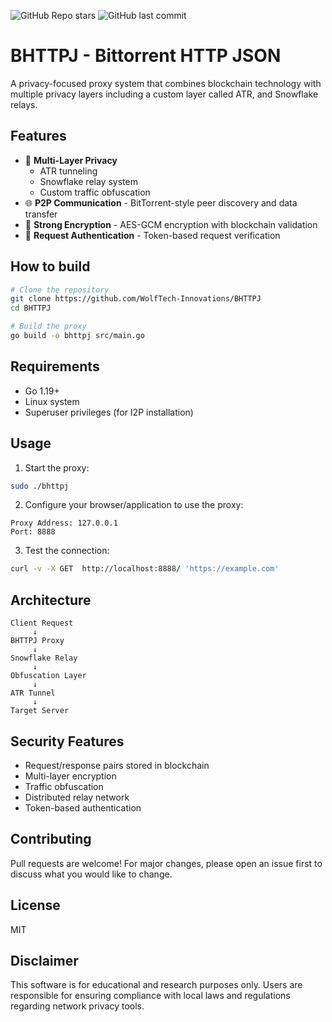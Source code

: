 ![GitHub Repo stars](https://img.shields.io/github/stars/WolfTech-Innovations/BHTTPJ?style=social)
![GitHub last commit](https://img.shields.io/github/last-commit/WolfTech-Innovations/BHTTPJ)
# BHTTPJ - Bittorrent HTTP JSON

A privacy-focused proxy system that combines blockchain technology with multiple privacy layers including a custom layer called ATR, and Snowflake relays.

## Features

- 🧅 **Multi-Layer Privacy**
  - ATR tunneling
  - Snowflake relay system
  - Custom traffic obfuscation
- 🌐 **P2P Communication** - BitTorrent-style peer discovery and data transfer
- 🔐 **Strong Encryption** - AES-GCM encryption with blockchain validation
- 🎯 **Request Authentication** - Token-based request verification

## How to build

```bash
# Clone the repository
git clone https://github.com/WolfTech-Innovations/BHTTPJ
cd BHTTPJ

# Build the proxy
go build -o bhttpj src/main.go
```

## Requirements

- Go 1.19+
- Linux system
- Superuser privileges (for I2P installation)

## Usage

1. Start the proxy:
```bash
sudo ./bhttpj
```

2. Configure your browser/application to use the proxy:
```
Proxy Address: 127.0.0.1
Port: 8888
```

3. Test the connection:
```bash
curl -v -X GET  http://localhost:8888/ 'https://example.com'
```

## Architecture

```
Client Request
     ↓
BHTTPJ Proxy
     ↓
Snowflake Relay
     ↓
Obfuscation Layer
     ↓
ATR Tunnel
     ↓
Target Server
```

## Security Features

- Request/response pairs stored in blockchain
- Multi-layer encryption
- Traffic obfuscation
- Distributed relay network
- Token-based authentication

## Contributing

Pull requests are welcome! For major changes, please open an issue first to discuss what you would like to change.

## License

MIT

## Disclaimer

This software is for educational and research purposes only. Users are responsible for ensuring compliance with local laws and regulations regarding network privacy tools.
